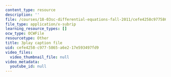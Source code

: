 ```yaml
---
content_type: resource
description: ''
file: /courses/18-03sc-differential-equations-fall-2011/cefe4258c9775865a6e217e593497fd9_pUFSXhoazY8.vtt
file_type: application/x-subrip
learning_resource_types: []
ocw_type: OCWFile
resourcetype: Other
title: 3play caption file
uid: cefe4258-c977-5865-a6e2-17e593497fd9
video_files:
  video_thumbnail_file: null
video_metadata:
  youtube_id: null
---
```

